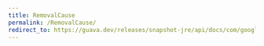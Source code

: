 ```yaml
---
title: RemovalCause
permalink: /RemovalCause/
redirect_to: https://guava.dev/releases/snapshot-jre/api/docs/com/google/common/cache/RemovalCause.html
---
```

